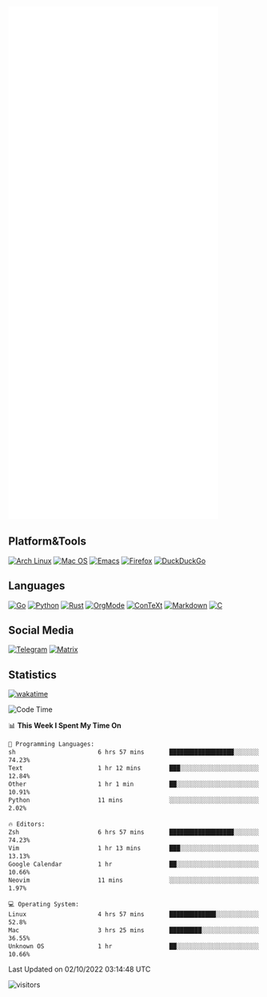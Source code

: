 ![Metrics](https://github.com/SteamedFish/SteamedFish/blob/master/github-metrics.svg)

## Platform&Tools

[![Arch Linux](https://img.shields.io/badge/ArchLinux-1793D1?logo=arch-linux&logoColor=fff&style=flat-square)](https://archlinux.org/)
[![Mac OS](https://img.shields.io/badge/MacOS-000000?style=flat-square&logo=macos&logoColor=F0F0F0)](https://www.apple.com/macos/)
[![Emacs](https://img.shields.io/badge/Emacs-%237F5AB6.svg?&style=flat-square&logo=gnu-emacs&logoColor=white)](https://www.gnu.org/software/emacs/)
[![Firefox](https://img.shields.io/badge/Firefox-FF7139?style=flat-square&logo=Firefox-Browser&logoColor=white)](https://firefox.com/)
[![DuckDuckGo](https://img.shields.io/badge/DuckDuckGo-DE5833?style=flat-square&logo=DuckDuckGo&logoColor=white)](https://duckduckgo.com/)

## Languages

[![Go](https://img.shields.io/badge/Golang-%2300ADD8.svg?style=flat-square&logo=go&logoColor=white)](https://golang.org/)
[![Python](https://img.shields.io/badge/Python-3670A0?style=flat-square&logo=python&logoColor=ffdd54)](https://www.python.org/)
[![Rust](https://img.shields.io/badge/Rust-%23000000.svg?style=flat-square&logo=rust&logoColor=white)](https://www.rust-lang.org/)
[![OrgMode](https://img.shields.io/badge/OrgMode-%23000000.svg?style=flat-square&logo=org&logoColor=white)](https://orgmode.org/)
[![ConTeXt](https://img.shields.io/badge/ConTeXt-%23008080.svg?style=flat-square&logo=latex&logoColor=white)](https://contextgarden.net/)
[![Markdown](https://img.shields.io/badge/MarkDown-%23000000.svg?style=flat-square&logo=markdown&logoColor=white)](https://daringfireball.net/projects/markdown/)
[![C](https://img.shields.io/badge/C-%2300599C.svg?style=flat-square&logo=c&logoColor=white)](https://www.iso.org/standard/74528.html)

## Social Media
[![Telegram](https://img.shields.io/badge/SteamedFish-2CA5E0?style=social&logo=telegram&logoColor=white)](https://t.me/SteamedFish)
[![Matrix](https://img.shields.io/badge/SteamedFish-2CA5E0?style=social&logo=matrix&logoColor=black)](https://matrix.to/#/@i:steamedfish.org)

## Statistics
[![wakatime](https://wakatime.com/badge/user/168280d6-fcf2-4b4f-ad3a-dc4612f35b38.svg)](https://wakatime.com/@168280d6-fcf2-4b4f-ad3a-dc4612f35b38)

<!--START_SECTION:waka-->
![Code Time](http://img.shields.io/badge/Code%20Time-2%2C032%20hrs%2033%20mins-blue)

📊 **This Week I Spent My Time On** 

```text
💬 Programming Languages: 
sh                       6 hrs 57 mins       ██████████████████░░░░░░░   74.23% 
Text                     1 hr 12 mins        ███░░░░░░░░░░░░░░░░░░░░░░   12.84% 
Other                    1 hr 1 min          ██░░░░░░░░░░░░░░░░░░░░░░░   10.91% 
Python                   11 mins             ░░░░░░░░░░░░░░░░░░░░░░░░░   2.02%

🔥 Editors: 
Zsh                      6 hrs 57 mins       ██████████████████░░░░░░░   74.23% 
Vim                      1 hr 13 mins        ███░░░░░░░░░░░░░░░░░░░░░░   13.13% 
Google Calendar          1 hr                ██░░░░░░░░░░░░░░░░░░░░░░░   10.66% 
Neovim                   11 mins             ░░░░░░░░░░░░░░░░░░░░░░░░░   1.97%

💻 Operating System: 
Linux                    4 hrs 57 mins       █████████████░░░░░░░░░░░░   52.8% 
Mac                      3 hrs 25 mins       █████████░░░░░░░░░░░░░░░░   36.55% 
Unknown OS               1 hr                ██░░░░░░░░░░░░░░░░░░░░░░░   10.66%

```


 Last Updated on 02/10/2022 03:14:48 UTC
<!--END_SECTION:waka-->

![visitors](https://visitor-badge.laobi.icu/badge?page_id=SteamedFish.SteamedFish)
